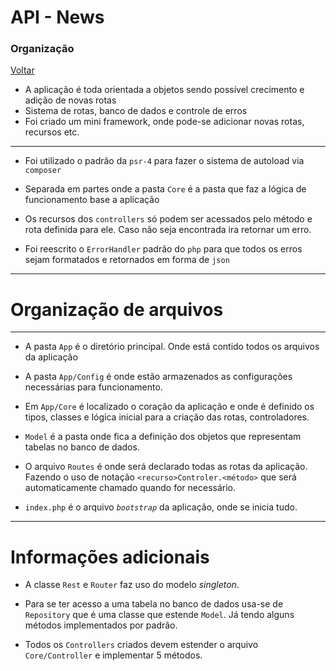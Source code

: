# API - News

### Organização

[Voltar](../blob/master/)

-   A aplicação é toda orientada a objetos sendo possível crecimento e adição de novas rotas
-   Sistema de rotas, banco de dados e controle de erros
-   Foi criado um mini framework, onde pode-se adicionar novas rotas, recursos etc.

---

-   Foi utilizado o padrão da `psr-4` para fazer o sistema de autoload via `composer`

-   Separada em partes onde a pasta `Core` é a pasta que faz a lógica de funcionamento base a aplicação

-   Os recursos dos `controllers` só podem ser acessados pelo método e rota definida para ele. Caso não seja encontrada ira retornar um erro.

-   Foi reescrito o `ErrorHandler` padrão do `php` para que todos os erros sejam formatados e retornados em forma de `json`

---

# Organização de arquivos

---

-   A pasta `App` é o diretório principal. Onde está contido todos os arquivos da aplicação

-   A pasta `App/Config` é onde estão armazenados as configurações necessárias para funcionamento.

-   Em `App/Core` é localizado o coração da aplicação e onde é definido os tipos, classes e lógica inicial para a criação das rotas, controladores.

-   `Model` é a pasta onde fica a definição dos objetos que representam tabelas no banco de dados.

-   O arquivo `Routes` é onde será declarado todas as rotas da aplicação. Fazendo o uso de notação `<recurso>Controler.<método>` que será automaticamente chamado quando for necessário.

-   `index.php` é o arquivo _`bootstrap`_ da aplicação, onde se inicia tudo.

---

# Informações adicionais

-   A classe `Rest` e `Router` faz uso do modelo _singleton_.

-   Para se ter acesso a uma tabela no banco de dados usa-se de `Repository` que é uma classe que estende `Model`. Já tendo alguns métodos implementados por padrão.

-   Todos os `Controllers` criados devem estender o arquivo `Core/Controller` e implementar 5 métodos.
